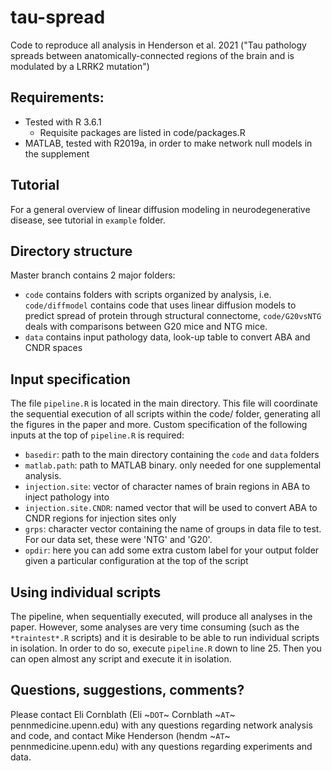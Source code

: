 # tau-spread

Code to reproduce all analysis in Henderson et al. 2021 ("Tau pathology spreads between anatomically-connected regions of the brain and is modulated by a LRRK2 mutation")

## Requirements:
  - Tested with R 3.6.1 
    - Requisite packages are listed in code/packages.R
  - MATLAB, tested with R2019a, in order to make network null models in the supplement

## Tutorial

For a general overview of linear diffusion modeling in neurodegenerative disease, see tutorial in `example` folder.

## Directory structure

Master branch contains 2 major folders:
  - `code` contains folders with scripts organized by analysis, i.e. `code/diffmodel` contains code that uses linear diffusion models to predict spread of protein through structural connectome, `code/G20vsNTG` deals with comparisons between G20 mice and NTG mice.
  - `data` contains input pathology data, look-up table to convert ABA and CNDR spaces

## Input specification

The file `pipeline.R` is located in the main directory. This file will coordinate the sequential execution of all scripts within the code/ folder, generating all the figures in the paper and more. Custom specification of the following inputs at the top of `pipeline.R` is required:
  - `basedir`:  path to the main directory containing the `code` and `data` folders 
  - `matlab.path`: path to MATLAB binary. only needed for one supplemental analysis.
  - `injection.site`: vector of character names of brain regions in ABA to inject pathology into
  - `injection.site.CNDR`: named vector that will be used to convert ABA to CNDR regions for injection sites only
  - `grps`: character vector containing the name of groups in data file to test. For our data set, these were 'NTG' and 'G20'.
  - `opdir`: here you can add some extra custom label for your output folder given a particular configuration at the top of the script

## Using individual scripts

The pipeline, when sequentially executed, will produce all analyses in the paper. However, some analyses are very time consuming (such as the `*traintest*.R` scripts) and it is desirable to be able to run individual scripts in isolation. In order to do so, execute `pipeline.R` down to line 25. Then you can open almost any script and execute it in isolation.

## Questions, suggestions, comments?

Please contact Eli Cornblath (Eli ~`DOT`~ Cornblath ~`AT`~ pennmedicine.upenn.edu) with any questions regarding network analysis and code, and contact Mike Henderson (hendm ~`AT`~ pennmedicine.upenn.edu) with any questions regarding experiments and data.
